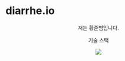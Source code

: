 # diarrhe.io
<body>
  <div align="center">
    <p>저는 황준범입니다.</p>
    <p>기술 스택</p>
    <img src="https://img.shields.io/badge/C-00599C?style=for-the-badge&logo=c&logoColor=white">
  </div>
</body>
